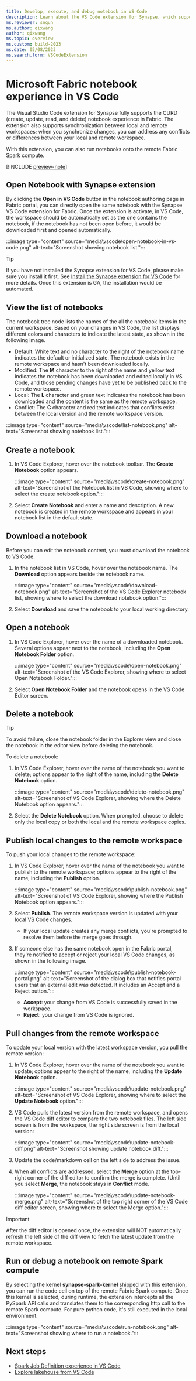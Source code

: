 ```yaml
---
title: Develop, execute, and debug notebook in VS Code
description: Learn about the VS Code extension for Synapse, which supports a pro-developer authoring experience, including running and debugging notebooks.
ms.reviewer: sngun
ms.author: qixwang
author: qixwang
ms.topic: overview
ms.custom: build-2023
ms.date: 05/08/2023
ms.search.form: VSCodeExtension
---
```


# Microsoft Fabric notebook experience in VS Code

The Visual Studio Code extension for Synapse fully supports the CURD (create, update, read, and delete) notebook experience in Fabric. The extension also supports synchronization between local and remote workspaces; when you synchronize changes, you can address any conflicts or differences between your local and remote workspace.

With this extension, you can also run notebooks onto the remote Fabric Spark compute.

[!INCLUDE [preview-note](../includes/preview-note.md)]

## Open Notebook with Synapse extension

By clicking the **Open in VS Code** button in the notebook authoring page in Fabric portal, you can directly open the same notebook with the Synapse VS Code extension for Fabric. Once the extension is activate, in VS Code, the workspace should be automatically set as the one contains the notebook, if the notebook has not been open before, it would be downloaded first and opened automatically.

:::image type="content" source="media\vscode\open-notebook-in-vs-code.png" alt-text="Screenshot showing notebook list.":::

> [!TIP]
> If you have not installed the Synapse extension for VS Code, please make sure you install it first. See [Install the Synapse extension for VS Code](setup-vs-code-extension.md#install-the-extension-and-prepare-your-environmentinstall-the-synapse-extension-for-vs-code) for more details. Once this extension is GA, the installation would be automated.

## View the list of notebooks

The notebook tree node lists the names of the all the notebook items in the current workspace. Based on your changes in VS Code, the list displays different colors and characters to indicate the latest state, as shown in the following image.

- Default: White text and no character to the right of the notebook name indicates the default or initialized state. The notebook exists in the remote workspace and hasn't been downloaded locally.
- Modified: The **M** character to the right of the name and yellow text indicates the notebook has been downloaded and edited locally in VS Code, and those pending changes have yet to be published back to the remote workspace.
- Local: The **L** character and green text indicates the notebook has been downloaded and the content is the same as the remote workspace.
- Conflict: The **C** character and red text indicates that conflicts exist between the local version and the remote workspace version.

:::image type="content" source="media\vscode\list-notebook.png" alt-text="Screenshot showing notebook list.":::

## Create a notebook

1. In VS Code Explorer, hover over the notebook toolbar. The **Create Notebook** option appears.

   :::image type="content" source="media\vscode\create-notebook.png" alt-text="Screenshot of the Notebook list in VS Code, showing where to select the create notebook option.":::

1. Select **Create Notebook** and enter a name and description. A new notebook is created in the remote workspace and appears in your notebook list in the default state.

## Download a notebook

Before you can edit the notebook content, you must download the notebook to VS Code.

1. In the notebook list in VS Code, hover over the notebook name. The **Download** option appears beside the notebook name.

   :::image type="content" source="media\vscode\download-notebook.png" alt-text="Screenshot of the VS Code Explorer notebook list, showing where to select the download notebook option.":::

1. Select **Download** and save the notebook to your local working directory.

## Open a notebook

1. In VS Code Explorer, hover over the name of a downloaded notebook. Several options appear next to the notebook, including the **Open Notebook Folder** option.

   :::image type="content" source="media\vscode\open-notebook.png" alt-text="Screenshot of the VS Code Explorer, showing where to select Open Notebook Folder.":::

1. Select **Open Notebook Folder** and the notebook opens in the VS Code Editor screen.

## Delete a notebook

> [!TIP]
> To avoid failure, close the notebook folder in the Explorer view and close the notebook in the editor view before deleting the notebook.

To delete a notebook:

1. In VS Code Explorer, hover over the name of the notebook you want to delete; options appear to the right of the name, including the **Delete Notebook** option.

   :::image type="content" source="media\vscode\delete-notebook.png" alt-text="Screenshot of VS Code Explorer, showing where the Delete Notebook option appears.":::

1. Select the **Delete Notebook** option. When prompted, choose to delete only the local copy or both the local and the remote workspace copies.

## Publish local changes to the remote workspace

To push your local changes to the remote workspace:

1. In VS Code Explorer, hover over the name of the notebook you want to publish to the remote workspace; options appear to the right of the name, including the **Publish** option.

   :::image type="content" source="media\vscode\publish-notebook.png" alt-text="Screenshot of VS Code Explorer, showing where the Publish Notebook option appears.":::

1. Select **Publish**. The remote workspace version is updated with your local VS Code changes.

   - If your local update creates any merge conflicts, you're prompted to resolve them before the merge goes through.

1. If someone else has the same notebook open in the Fabric portal, they're notified to accept or reject your local VS Code changes, as shown in the following image.

    :::image type="content" source="media\vscode\publish-notebook-portal.png" alt-text="Screenshot of the dialog box that notifies portal users that an external edit was detected. It includes an Accept and a Reject button.":::

   - **Accept**: your change from VS Code is successfully saved in the workspace.
   - **Reject**: your change from VS Code is ignored.

## Pull changes from the remote workspace

To update your local version with the latest workspace version, you pull the remote version:

1. In VS Code Explorer, hover over the name of the notebook you want to update; options appear to the right of the name, including the **Update Notebook** option.

   :::image type="content" source="media\vscode\update-notebook.png" alt-text="Screenshot of VS Code Explorer, showing where to select the **Update Notebook** option.":::

1. VS Code pulls the latest version from the remote workspace, and opens the VS Code diff editor to compare the two notebook files. The left side screen is from the workspace, the right side screen is from the local version:

   :::image type="content" source="media\vscode\update-notebook-diff.png" alt-text="Screenshot showing update notebook diff.":::

1. Update the code/markdown cell on the left side to address the issue.

1. When all conflicts are addressed, select the **Merge** option at the top-right corner of the diff editor to confirm the merge is complete. (Until you select **Merge**, the notebook stays in **Conflict** mode.

    :::image type="content" source="media\vscode\update-notebook-merge.png" alt-text="Screenshot of the top right corner of the VS Code diff editor screen, showing where to select the Merge option.":::

> [!IMPORTANT]
> After the diff editor is opened once, the extension will NOT automatically refresh the left side of the diff view to fetch the latest update from the remote workspace.

## Run or debug a notebook on remote Spark compute

By selecting the kernel **synapse-spark-kernel**  shipped with this extension, you can run the code cell on top of the remote Fabric Spark compute. Once this kernel is selected, during runtime, the extension intercepts all the PySpark API calls and translates them to the corresponding http call to the remote Spark compute. For pure python code, it's still executed in the local environment.

:::image type="content" source="media\vscode\run-notebook.png" alt-text="Screenshot showing where to run a notebook.":::

## Next steps

- [Spark Job Definition experience in VS Code](author-sjd-with-vs-code.md)
- [Explore lakehouse from VS Code](explore-lakehouse-with-vs-code.md)
